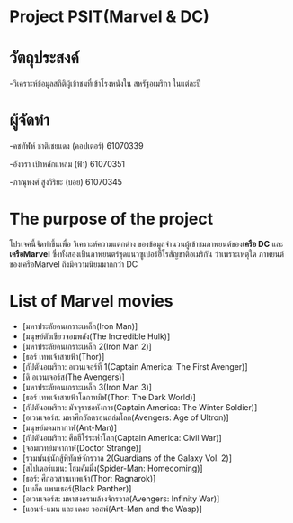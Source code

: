 # Project PSIT(Marvel & DC)

# วัตถุประสงค์
-วิเคราะห์ข้อมูลสถิติผู้เข้าชมที่เข้าโรงหนังใน สหรัฐอเมริกา ในแต่ละปี

# ผู้จัดทำ
-คชทัฬห์ ชาติเชยแดง (คอปเตอร์) 61070339

-อังวรา  เป้าหลักแหลม (ฟ้า) 61070351

-ภาณุพงศ์ สูงวิริยะ (บอย) 61070345

# The purpose of the project
โปรเจคนี้จัดทำขึ้นเพื่อ วิเคราะห์ความแตกต่าง ของข้อมูลจำนวนผู้เข้าชมภาพยนต์ของ**เครือ DC** และ **เครือMarvel** ซึ่งทั้งสองเป็นภาพยนตร์ชุดแนวซูเปอร์ฮีโรสัญชาติอเมริกัน
ว่าเพราะเหตุใด ภาพยนต์ของเครือMarvel ถึงมีความนิยมมากกว่า DC 

# List of Marvel movies
-  [มหาประลัยคนเกราะเหล็ก(Iron Man)]
-  [มนุษย์ตัวเขียวจอมพลัง(The Incredible Hulk)]
-  [มหาประลัยคนเกราะเหล็ก 2(Iron Man 2)]
-  [ธอร์ เทพเจ้าสายฟ้า(Thor)]
-  [กัปตันอเมริกา: อเวนเจอร์ที่ 1(Captain America: The First Avenger)]
-  [ดิ อเวนเจอร์ส(The Avengers)]
-  [มหาประลัยคนเกราะเหล็ก 3(Iron Man 3)]
-  [ธอร์ เทพเจ้าสายฟ้าโลกาทมิฬ(Thor: The Dark World)]
-  [กัปตันอเมริกา: มัจจุราชอหังการ(Captain America: The Winter Soldier)]
-  [อเวนเจอร์ส: มหาศึกอัลตรอนถล่มโลก(Avengers: Age of Ultron)]
-  [มนุษย์มดมหากาฬ(Ant-Man)]
-  [กัปตันอเมริกา: ศึกฮีโร่ระห่ำโลก(Captain America: Civil War)]
-  [จอมเวทย์มหากาฬ(Doctor Strange)]
-  [รวมพันธุ์นักสู้พิทักษ์จักรวาล 2(Guardians of the Galaxy Vol. 2)]
-  [สไปเดอร์แมน: โฮมคัมมิ่ง(Spider-Man: Homecoming)]
-  [ธอร์: ศึกอวสานเทพเจ้า(Thor: Ragnarok)]
-  [แบล็ค แพนเธอร์(Black Panther)]
-  [อเวนเจอร์ส: มหาสงครามล้างจักรวาล(Avengers: Infinity War)]
-  [แอนท์-แมน และ เดอะ วอสพ์(Ant-Man and the Wasp)]
